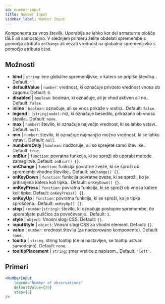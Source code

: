 ```yaml
---
id: number-input
title: Number Input
sidebar_label: Number Input
---
```


Komponenta za vnos številk. Uporablja se lahko kot del armaturne plošče ISLE ali samostojno. V slednjem primeru želite obdelati spremembe s pomočjo atributa `onChange` ali vezati vrednost na globalno spremenljivko s pomočjo atributa `bind`.

## Možnosti

* __bind__ | `string`: ime globalne spremenljivke, v katero se pripiše številka.. Default: `''`.
* __defaultValue__ | `number`: vrednost, ki označuje privzeto vrednost vnosa ob zagonu. Default: `0`.
* __disabled__ | `boolean`: boolean, ki označuje, ali je vhod aktiven ali ne.. Default: `false`.
* __inline__ | `boolean`: označuje, ali se vnos prikaže v vrstici.. Default: `false`.
* __legend__ | `(string|node)`: niz, ki označuje besedilo, prikazano ob vnosu števila.. Default: `none`.
* __max__ | `number`: število, ki označuje največjo vrednost, ki se lahko vstavi.. Default: `null`.
* __min__ | `number`: število, ki označuje najmanjšo možno vrednost, ki se lahko vstavi.. Default: `null`.
* __numbersOnly__ | `boolean`: nadzoruje, ali so sprejete samo številke.. Default: `true`.
* __onBlur__ | `function`: povratna funkcija, ki se sproži ob uporabi metode zameglitve. Default: `onBlur() {}`.
* __onChange__ | `function`: funkcija povratne zveze, ki se sproži ob spremembi vhodne številke.. Default: `onChange() {}`.
* __onKeyDown__ | `function`: funkcija povratne zveze, ki se sproži, ko je pritisnjena katera koli tipka.. Default: `onKeyDown() {}`.
* __onKeyPress__ | `function`: povratna funkcija, ki se sproži ob vnosu katere koli tipke. Default: `onKeyPress() {}`.
* __onKeyUp__ | `function`: povratna funkcija, ki se sproži, ko je tipka sproščena.. Default: `onKeyUp() {}`.
* __step__ | `(number|string)`: število, ki označuje postopne spremembe, če uporabljate puščice za povečevanje.. Default: `1`.
* __style__ | `object`: Vnosni slogi CSS. Default: `{}`.
* __inputStyle__ | `object`: Vnosni slogi CSS za vhodni element. Default: `{}`.
* __value__ | `number`: vrednost števila (za nadzorovano komponento). Default: `none`.
* __tooltip__ | `string`: string tooltip (če ni nastavljen, se tooltip ustvari samodejno). Default: `none`.
* __tooltipPlacement__ | `string`: smer vrstice z napisom.. Default: `'left'`.


## Primeri

```jsx live
<NumberInput
    legend="Number of observations"
    defaultValue={20}
    step={5}
/>
```

